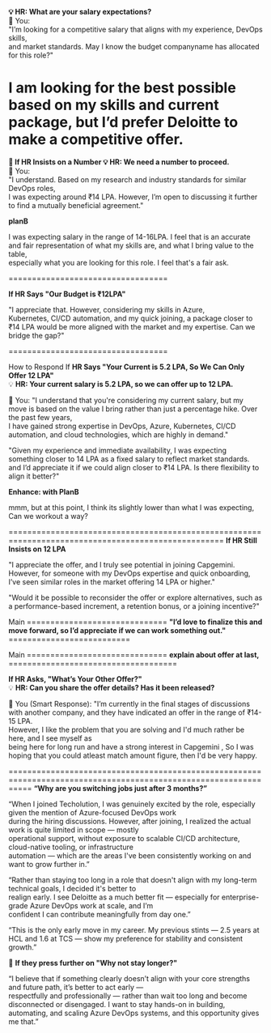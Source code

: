 **💡 HR: What are your salary expectations?** <br/>
🚀 You: <br/>
"I’m looking for a competitive salary that aligns with my experience, DevOps skills, <br/>
and market standards. May I know the budget companyname has allocated for this role?" <br/>


I am looking for the best possible based on my skills and current package, 
but I’d prefer Deloitte to make a competitive offer.
===================================================

**🔹 If HR Insists on a Number
💡 HR: We need a number to proceed.** <br/>
🚀 You: <br/>
"I understand. Based on my research and industry standards for similar DevOps roles, <br/>
I was expecting around ₹14 LPA. However, I’m open to discussing it further to find a mutually beneficial agreement." <br/>

**planB** <br/>

I was expecting salary in the range of 14-16LPA. I feel that is an accurate and fair representation of what my skills are, and what I bring value to the table, <br/>
especially what you are looking for this role. I feel that's a fair ask. <br/>

==================================

**If HR Says "Our Budget is ₹12LPA"** <br/>

"I appreciate that. However, considering my skills in Azure, <br/>
Kubernetes, CI/CD automation, and my quick joining, a package closer to ₹14 LPA would be more aligned with the market and my expertise. Can we bridge the gap?" <br/>

==================================

 How to Respond If **HR Says "Your Current is 5.2 LPA, So We Can Only Offer 12 LPA"** <br/>
💡 **HR: Your current salary is 5.2 LPA, so we can offer up to 12 LPA. <br/>**

🚀 You:
"I understand that you're considering my current salary, but my move is based on the value I bring rather than just a percentage hike. Over the past few years, <br/>
I have gained strong expertise in DevOps, Azure, Kubernetes, CI/CD automation, and cloud technologies, which are highly in demand." <br/>

"Given my experience and immediate availability, I was expecting something closer to 14 LPA as a fixed salary to reflect market standards. <br/>
and I’d appreciate it if we could align closer to ₹14 LPA. Is there flexibility to align it better?" <br/>

**Enhance: with PlanB** <br/>

mmm, but at this point, I think its slightly lower than what I was expecting, Can we workout a way? <br/>

====================================================================================================
**If HR Still Insists on 12 LPA** <br/>

"I appreciate the offer, and I truly see potential in joining Capgemini. However, for someone with my DevOps expertise and quick onboarding, <br/>
I’ve seen similar roles in the market offering 14 LPA or higher." <br/>

"Would it be possible to reconsider the offer or explore alternatives, such as a performance-based increment, a retention bonus, or a joining incentive?"<br/>


Main ============================== **"I’d love to finalize this and move forward, so I’d appreciate if we can work something out."** <br/> ==========================

Main ============================== **explain about offer at last,** <br/> ====================================

**If HR Asks, "What’s Your Other Offer?"** <br/>
💡 **HR: Can you share the offer details? Has it been released?** <br/>

🚀 You (Smart Response):
"I’m currently in the final stages of discussions with another company, and they have indicated an offer in the range of ₹14-15 LPA. <br/>
However, I like the problem that you are solving and I'd much rather be here, and I see myself as <br/>
being here for long run and have a strong interest in Capgemini , So I was hoping that you could atleast match amount figure, then I'd be very happy. <br/>

=================================================================================================================
**“Why are you switching jobs just after 3 months?”** <br/>

“When I joined Techolution, I was genuinely excited by the role, especially given the mention of Azure-focused DevOps work <br/> during the hiring discussions. However, after joining, I realized the actual work is quite limited in scope — mostly <br/> operational support, without exposure to scalable CI/CD architecture, cloud-native tooling, or infrastructure <br/>automation — which are the areas I've been consistently working on and want to grow further in.” <br/>

“Rather than staying too long in a role that doesn't align with my long-term technical goals, I decided it's better to <br/> realign early. I see Deloitte as a much better fit — especially for enterprise-grade Azure DevOps work at scale, and I’m <br/> confident I can contribute meaningfully from day one.” <br/>

“This is the only early move in my career. My previous stints — 2.5 years at HCL and 1.6 at TCS — show my preference for stability and consistent growth.” <br/>

🧭 **If they press further on "Why not stay longer?"** <br/>

“I believe that if something clearly doesn’t align with your core strengths and future path, it’s better to act early — <br/> respectfully and professionally — rather than wait too long and become disconnected or disengaged. I want to stay hands-on in building, automating, and scaling Azure DevOps systems, and this opportunity gives me that.” <br/>




